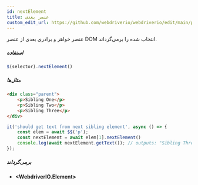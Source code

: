 ```yaml
---
id: nextElement
title: عنصر بعدی
custom_edit_url: https://github.com/webdriverio/webdriverio/edit/main/packages/webdriverio/src/commands/element/nextElement.ts
---
```


عنصر خواهر و برادری بعدی از عنصر DOM انتخاب شده را برمی‌گرداند.

##### استفاده

```js
$(selector).nextElement()
```

##### مثال‌ها

```html title="index.html"
<div class="parent">
    <p>Sibling One</p>
    <p>Sibling Two</p>
    <p>Sibling Three</p>
</div>
```

```js title="nextElement.js"
it('should get text from next sibling element', async () => {
    const elem = await $$('p');
    const nextElement = await elem[1].nextElement()
    console.log(await nextElement.getText()); // outputs: "Sibling Three"
});
```

##### برمی‌گرداند

- **&lt;WebdriverIO.Element&gt;**